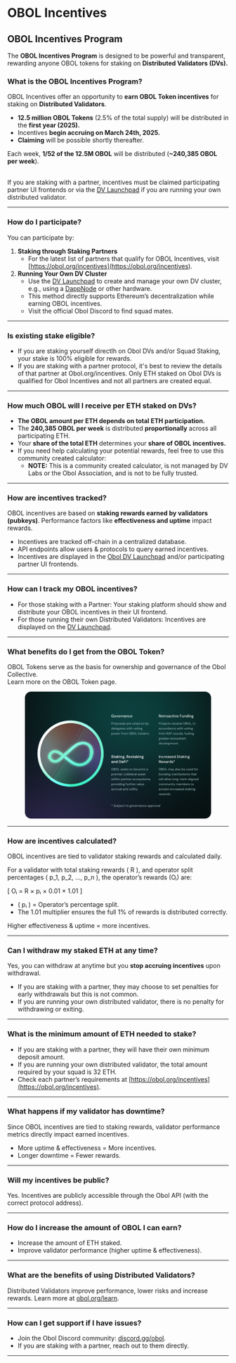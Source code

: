 # OBOL Incentives

## OBOL Incentives Program

The **OBOL Incentives Program** is designed to be powerful and transparent, rewarding anyone OBOL tokens for staking on **Distributed Validators (DVs).**

### What is the OBOL Incentives Program?

OBOL Incentives offer an opportunity to **earn OBOL Token incentives** for staking on **Distributed Validators**.

* **12.5 million OBOL Tokens** (2.5% of the total supply) will be distributed in the **first year (2025).**
* Incentives **begin accruing on March 24th, 2025.**
* **Claiming** will be possible shortly thereafter.

Each week, **1/52 of the 12.5M OBOL** will be distributed (**\~240,385 OBOL per week**).

\
If you are staking with a partner, incentives must be claimed participating partner UI frontends or via the [DV Launchpad](https://launchpad.obol.org) if you are running your own distributed validator.

***

### How do I participate?

You can participate by:

1. **Staking through Staking Partners**
   * For the latest list of partners that qualify for OBOL Incentives, visit [https://obol.org/incentives](https://obol.org/incentives).
2. **Running Your Own DV Cluster**
   * Use the [DV Launchpad](https://launchpad.obol.org) to create and manage your own DV cluster, e.g., using a [DappNode](https://dappnode.com/) or other hardware.
   * This method directly supports Ethereum’s decentralization while earning OBOL incentives.
   * Visit the official Obol Discord to find squad mates.

***

### Is existing stake eligible?

* If you are staking yourself directlh on Obol DVs and/or Squad Staking, your stake is 100% eligible for rewards.
* If you are staking with a partner protocol, it's best to review the details of that partner at Obol.org/incentives. Only ETH staked on Obol DVs is qualified for Obol Incentives and not all partners are created equal.

***

### How much OBOL will I receive per ETH staked on DVs?

* **The OBOL amount per ETH depends on total ETH participation.**
* The **240,385 OBOL per week** is distributed **proportionally** across all participating ETH.
* Your **share of the total ETH** determines your **share of OBOL incentives.**
* If you need help calculating your potential rewards, feel free to use this community created calculator:
  * **NOTE:** This is a community created calculator, is not managed by DV Labs or the Obol Association, and is not to be fully trusted.&#x20;

***

### How are incentives tracked?

OBOL incentives are based on **staking rewards earned by validators (pubkeys)**. Performance factors like **effectiveness and uptime** impact rewards.

* Incentives are tracked off-chain in a centralized database.
* API endpoints allow users & protocols to query earned incentives.
* Incentives are displayed in the [Obol DV Launchpad](https://launchpad.obol.org) and/or participating partner UI frontends.

***

### How can I track my OBOL incentives?

* For those staking with a Partner: Your staking platform should show and distribute your OBOL incentives in their UI frontend.
* For those running their own Distributed Validators: Incentives are displayed on the [DV Launchpad](https://launchpad.obol.org).

***

### What benefits do I get from the OBOL Token?

OBOL Tokens serve as the basis for ownership and governance of the Obol Collective.\
Learn more on the OBOL Token page.

<figure><img src="../../.gitbook/assets/image (57).png" alt=""><figcaption></figcaption></figure>

***

### How are incentives calculated?

OBOL incentives are tied to validator staking rewards and calculated daily.

For a validator with total staking rewards ( R ), and operator split percentages ( p\_1, p\_2, ..., p\_n ), the operator’s rewards (Oᵢ) are:

\[ Oᵢ = R × pᵢ × 0.01 × 1.01 ]

* ( pᵢ ) = Operator’s percentage split.
* The 1.01 multiplier ensures the full 1% of rewards is distributed correctly.

Higher effectiveness & uptime = more incentives.

***

### Can I withdraw my staked ETH at any time?

Yes, you can withdraw at anytime but you **stop accruing incentives** upon withdrawal.

* If you are staking with a partner,  they may choose to set penalties for early withdrawals but this is not common.
* If you are running your own distributed validator, there is no penalty for withdrawing or exiting.

***

### What is the minimum amount of ETH needed to stake?

* If you are staking with a partner,  they will have their own minimum deposit amount.
* If you are running your own distributed validator, the total amount required by your squad is 32 ETH.
* Check each partner’s requirements at [https://obol.org/incentives](https://obol.org/incentives).

***

### What happens if my validator has downtime?

Since OBOL incentives are tied to staking rewards, validator performance metrics directly impact earned incentives.

* More uptime & effectiveness = More incentives.
* Longer downtime = Fewer rewards.

***

### Will my incentives be public?

Yes. Incentives are publicly accessible through the Obol API (with the correct protocol address).

***

### How do I increase the amount of OBOL I can earn?

* Increase the amount of ETH staked.
* Improve validator performance (higher uptime & effectiveness).

***

### What are the benefits of using Distributed Validators?

Distributed Validators improve performance, lower risks and increase rewards. Learn more at [obol.org/learn](https://obol.org/learn).

***

### How can I get support if I have issues?

* Join the Obol Discord community: [discord.gg/obol](https://discord.gg/obol).
* If you are staking with a partner, reach out to them directly.

***
